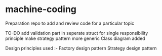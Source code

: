 # machine-coding
Preparation repo to add and review code for a particular topic

TO-DO
add validation part in seperate struct for single responsibility principle 
make strategy pattern more generic 
Class diagram added 

Design principles used :- 
Factory design pattern 
Strategy design pattern 
